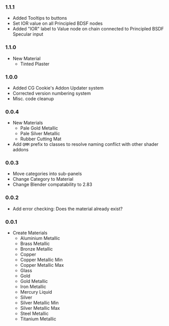 ### 1.1.1
- Added Tooltips to buttons
- Set IOR value on all Principled BDSF nodes
- Added "IOR" label to Value node on chain connected to Principled BSDF Specular input

### 1.1.0
- New Material
	- Tinted Plaster

### 1.0.0
- Added CG Cookie's Addon Updater system
- Corrected version numbering system
- Misc. code cleanup

### 0.0.4
- New Materials
	- Pale Gold Metallic
	- Pale Silver Metallic
	- Rubber Cutting Mat
- Add ``QMM`` prefix to classes to resolve naming conflict with other shader addons

### 0.0.3
- Move categories into sub-panels
- Change Category to Material
- Change Blender compatability to 2.83

### 0.0.2
- Add error checking: Does the material already exist?

### 0.0.1
- Create Materials
	- Aluminium Metallic
	- Brass Metallic
	- Bronze Metallic
	- Copper
	- Copper Metallic Min
	- Copper Metallic Max
	- Glass
	- Gold
	- Gold Metallic
	- Iron Metallic
	- Mercury Liquid
	- Silver
	- Silver Metallic Min
	- Silver Metallic Max
	- Steel Metallic
	- Titanium Metallic
